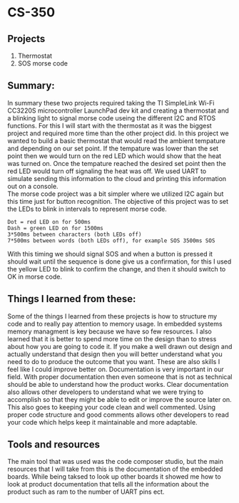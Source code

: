 # CS-350

## Projects
1. Thermostat
2. SOS morse code

## Summary:

In summary these two projects required taking the TI SimpleLink Wi-Fi CC3220S microcontroller LaunchPad dev kit and creating a thermostat and a blinking light to signal morse code useing the different I2C and RTOS functions. For this I will start with the thermostat as it was the biggest project and required more time than the other project did. In this project we wanted to build a basic thermostat that would read the ambient tempature and depending on our set point. If the tempature was lower than the set point then we would turn on the red LED which would show that the heat was turned on. Once the tempature reached the desired set point then the red LED would turn off signaling the heat was off. We used UART to simulate sending this information to the cloud and printing this information out on a console. <br>
The morse code project was a bit simpler where we utilized I2C again but this time just for button recognition. The objective of this project was to set the LEDs to blink in intervals to represent morse code. <br>
```
Dot = red LED on for 500ms
Dash = green LED on for 1500ms
3*500ms between characters (both LEDs off)
7*500ms between words (both LEDs off), for example SOS 3500ms SOS
```
With this timing we should signal SOS and when a button is pressed it should wait until the sequence is done give us a confirmation, for this I used the yellow LED to blink to confirm the change, and then it should switch to OK in morse code. 
## Things I learned from these:
Some of the things I learned from these projects is how to structure my code and to really pay attention to memory usage. In embedded systems memory managment is key because we have so few resources. I also learned that it is better to spend more time on the design than to stress about how you are going to code it. If you make a well drawn out design and actually understand that design then you will better understand what you need to do to produce the outcome that you want. These are also skills I feel like I could improve better on. Documentation is very important in our field. With proper documentation then even someone that is not as technical should be able to understand how the product works. Clear documentation also allows other developers to understand what we were trying to accomplish so that they might be able to edit or improve the source later on. This also goes to keeping your code clean and well commented. Using proper code structure and good comments allows other developers to read your code which helps keep it maintainable and more adaptable. 

## Tools and resources
The main tool that was used was the code composer studio, but the main resources that I will take from this is the documentation of the embedded boards. While being taksed to look up other boards it showed me how to look at product documentation that tells all the information about the product such as ram to the number of UART pins ect. 
